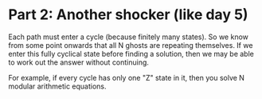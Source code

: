 # Part 2: Another shocker (like day 5)

Each path must enter a cycle (because finitely many states). So we know from some point onwards that all N ghosts are repeating themselves. If we enter this fully cyclical state before finding a solution, then we may be able to work out the answer without continuing.

For example, if every cycle has only one "Z" state in it, then you solve N modular arithmetic equations.
